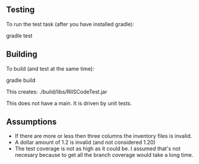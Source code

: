 Testing
-------
To run the test task (after you have installed gradle):

gradle test


Building
--------
To build (and test at the same time):

gradle build

This creates: ./build/libs/RIISCodeTest.jar

This does not have a main. It is driven by unit tests.

Assumptions
-----------
 - If there are more or less then three columns the inventory files is invalid.
 - A dollar amount of 1.2 is invalid (and not considered 1.20)
 - The test coverage is not as high as it could be. I assumed that's not necesary because to get all the branch coverage would take a long time.

